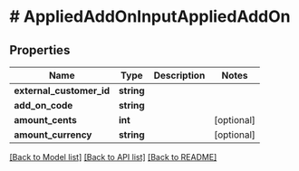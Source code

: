 # # AppliedAddOnInputAppliedAddOn

## Properties

Name | Type | Description | Notes
------------ | ------------- | ------------- | -------------
**external_customer_id** | **string** |  |
**add_on_code** | **string** |  |
**amount_cents** | **int** |  | [optional]
**amount_currency** | **string** |  | [optional]

[[Back to Model list]](../../README.md#models) [[Back to API list]](../../README.md#endpoints) [[Back to README]](../../README.md)
